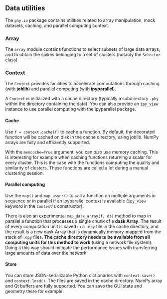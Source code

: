 ## Data utilities

The `phy.io` package contains utilities related to array manipulation, mock datasets, caching, and parallel computing context.

### Array

The `array` module contains functions to select subsets of large data arrays, and to obtain the spikes belonging to a set of clusters (notably the `Selector` class)

### Context

The `Context` provides facilities to accelerate computations through caching (with **joblib**) and parallel computing (with **ipyparallel**).

A `Context` is initialized with a cache directory (typically a subdirectory `.phy` within the directory containing the data). You can also provide an `ipy_view` instance to use parallel computing with the ipyparallel package.

#### Cache

Use `f = context.cache(f)` to cache a function. By default, the decorated function will be cached on disk in the cache directory, using joblib. NumPy arrays are fully and efficiently supported.

With the `memcache=True` argument, you can *also* use memory caching. This is interesting for example when caching functions returning a scalar for every cluster. This is the case with the functions computing the quality and similarity of clusters. These functions are called a lot during a manual clustering session.

#### Parallel computing

Use the `map()` and `map_async()` to call a function on multiple arguments in sequence or in parallel if an ipyparallel context is available (`ipy_view` keyword in the `Context`'s constructor).

There is also an experimental `map_dask_array(f, da)` method to map in parallel a function that processes a single chunk of a **dask Array**. The result of every computation unit is saved in a `.npy` file in the cache directory, and the result is a new dask Array that is dynamically memory-mapped from the stack of `.npy` files. **The cache directory needs to be available from all computing units for this method to work** (using a network file system). Doing it this way should mitigate the performance issues with transferring large amounts of data over the network.

#### Store

You can store JSON-serializable Python dictionaries with `context.save()` and `context.load()`. The files are saved in the cache directory. NumPy array and Qt buffers are fully supported. You can save the GUI state and geometry there for example.
